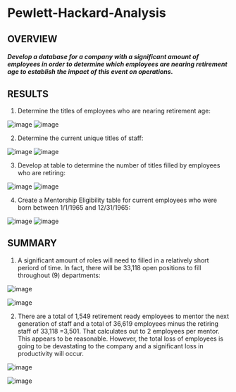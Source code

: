 # Pewlett-Hackard-Analysis

## OVERVIEW
##### Develop a database for a company with a significant amount of employees in order to determine which employees are nearing retirement age to establish the impact of this event on operations.

## RESULTS
1. Determine the titles of employees who are nearing retirement age:
 
 ![image](https://user-images.githubusercontent.com/81878169/122657694-a2334500-d12b-11eb-8474-7fad050d7605.png)
 ![image](https://user-images.githubusercontent.com/81878169/122657705-b24b2480-d12b-11eb-9c35-2fe3be39d4c8.png)

2. Determine the current unique titles of staff:


 ![image](https://user-images.githubusercontent.com/81878169/122657733-e0c8ff80-d12b-11eb-9345-e7929fa4fa58.png)
 ![image](https://user-images.githubusercontent.com/81878169/122657750-fb02dd80-d12b-11eb-8852-18ffdedc59ba.png)

3. Develop at table to determine the number of titles filled by employees who are retiring:


 ![image](https://user-images.githubusercontent.com/81878169/122657798-461cf080-d12c-11eb-84de-5bf31809ada1.png)
 ![image](https://user-images.githubusercontent.com/81878169/122657816-6a78cd00-d12c-11eb-829f-55f3d38a351e.png)
 
4. Create a Mentorship Eligibility table for current employees who were born between 1/1/1965 and 12/31/1965:


![image](https://user-images.githubusercontent.com/81878169/122657833-85e3d800-d12c-11eb-8ab8-c072b4e3ef28.png)
![image](https://user-images.githubusercontent.com/81878169/122657847-9c8a2f00-d12c-11eb-894d-00a94dcd560d.png)

## SUMMARY
1. A significant amount of roles will need to filled in a relatively short periord of time.  In fact, there will be 33,118 open positions to fill throughout (9) departments:

![image](https://user-images.githubusercontent.com/81878169/122659158-710e4100-d13a-11eb-8055-5b053b8fa9cb.png)

![image](https://user-images.githubusercontent.com/81878169/122659164-7ff4f380-d13a-11eb-87f9-2f52c2fd5acf.png)




2. There are a total of 1,549 retirement ready employees to mentor the next generation of staff and a total of 36,619 employees minus the retiring staff of 33,118 =3,501. That calculates out to 2 employees per mentor. This appears to be reasonable. However, the total loss of employees is going to be devastating to the company and a significant loss in productivity will occur.

![image](https://user-images.githubusercontent.com/81878169/122659223-5dafa580-d13b-11eb-8f17-a0725814edf8.png)

![image](https://user-images.githubusercontent.com/81878169/122659225-70c27580-d13b-11eb-89cc-52a0e8af7625.png)



